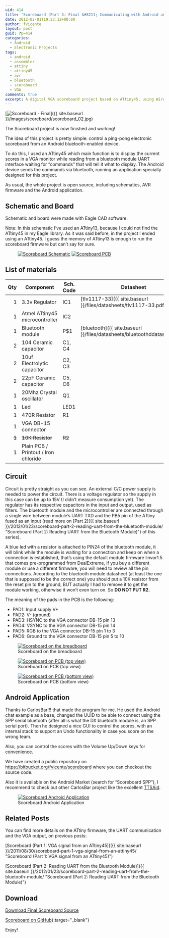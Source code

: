 ```yaml
---
uid: 414
title: 'Scoreboard (Part 3: Final &#8211; Communicating with Android and more)'
date: 2012-02-01T19:23:12+00:00
author: fvicente
layout: post
guid: ?p=414
categories:
  - Android
  - Electronic Projects
tags:
  - android
  - assembler
  - attiny
  - attiny45
  - avr
  - bluetooth
  - scoreboard
  - VGA
comments: true
excerpt: A digital VGA scoreboard project based on ATtiny45, using Wireless Bluetooth V2.0 RS232 TTL Transceiver Module that communicates with Android
---
```

[<img src="{{ site.baseurl }}/images/scoreboard/scoreboard_02.jpg" alt="Scoreboard - Final" title="Scoreboard - Final"/>]({{ site.baseurl }}/images/scoreboard/scoreboard_02.jpg)

The Scoreboard project is now finished and working!

The idea of this project is pretty simple: control a ping-pong electronic scoreboard from an Android bluetooth-enabled device.

To do this, I used an ATtiny45 which main function is to display the current scores in a VGA monitor while reading from a bluetooth module UART interface waiting for &#8220;commands&#8221; that will tell it what to display. The Android device sends the commands via bluetooth, running an application specially designed for this project.

As usual, the whole project is open source, including schematics, AVR firmware and the Android application.

<!--more-->

## Schematic and Board

Schematic and board were made with Eagle CAD software.

Note: In this schematic I&#8217;ve used an ATtiny13, because I could not find the ATtiny45 in my Eagle library. As it was said before, in the project I ended using an ATtiny45. I guess the memory of ATtiny13 is enough to run the scoreboard firmware but can&#8217;t say for sure.

<figure class="half">
	<a title="Scoreboard Schematic" href="{{ site.baseurl }}/images/scoreboard/scoreboard_schematic.png" target="_blank"><img src="{{ site.baseurl }}/images/scoreboard/scoreboard_schematic.png" alt="Scoreboard Schematic" /></a>
	<a title="Scoreboard PCB" href="{{ site.baseurl }}/images/scoreboard/scoreboard_pcb.png" target="_blank"><img src="{{ site.baseurl }}/images/scoreboard/scoreboard_pcb.png" alt="Scoreboard PCB" /></a>
</figure>

## List of materials

Qty|Component|Sch. Code|Datasheet|Price (avg. US$)|
--:|---------|---------|---------|---------------:|
1  |3.3v Regulator|IC1|[tlv1117-33]({{ site.baseurl }}/files/datasheets/tlv1117-33.pdf)|0.79|
1  |Atmel ATtiny45 microcontroller|IC2||2.31|
1  |Bluetooth module|P$1|[bluetooth]({{ site.baseurl }}/files/datasheets/bluetoothddatasheet.pdf)|6.60 (on <a href="http://www.dealextreme.com/p/wireless-bluetooth-rs232-ttl-transceiver-module-80711" title="Bluetooth module on DealExtreme">DealExtreme</a>)|
2  |104 Ceramic capacitor|C1, C4||0.05 (each)|
2  |10uf Electrolytic capacitor|C2, C3||0.05 (each)|
2  |22pF Ceramic capacitor|C5, C6||0.05 (each)|
1  |20Mhz Crystal oscillator|Q1||0.65|
1  |Led|LED1||0.15|
1  |470R Resistor|R1||0.01|
1  |VGA DB-15 connector|||2.28|
<s>1</s>|<s>10K Resistor</s>|<s>R2</s>|||
1  |Plain PCB / Printout / Iron chloride|||3.00|

## Circuit

Circuit is pretty straight as you can see. An external C/C power supply is needed to power the circuit. There is a voltage regulator so the supply in this case can be up to 15V (I didn&#8217;t measure consumption yet). The regulator has its respective capacitors in the input and output, used as filters. The bluetooth module and the microcontroller are connected through a single wire between module&#8217;s UART TXD and the PB5 pin of the ATtiny fused as an input (read more on [Part 2]({{ site.baseurl }}/2012/01/23/scoreboard-part-2-reading-uart-from-the-bluetooth-module/ "Scoreboard (Part 2: Reading UART from the Bluetooth Module)") of this series).

A blue led with a resistor is attached to PIN24 of the bluetooth module, it will blink while the module is waiting for a connection and keep on when a connection is established, that&#8217;s using the default module firmware linvor1.5 that comes pre-programmed from DealExtreme, if you buy a different module or use a different firmware, you will need to review all the pin connections. According to the bluetooth module datasheet (at least the one that is supposed to be the correct one) you should put a 10K resistor from the reset pin to the ground, BUT actually I had to remove it to get the module working, otherwise it won&#8217;t even turn on. So **DO NOT PUT R2.**

The meaning of the pads in the PCB is the following:

* PAD1: Input supply V+
* PAD2: V- (ground)
* PAD3: HSYNC to the VGA connector DB-15 pin 13
* PAD4: VSYNC to the VGA connector DB-15 pin 14
* PAD5: RGB to the VGA connector DB-15 pin 1 to 3
* PAD6: Ground to the VGA connector DB-15 pin 5 to 10

<figure>
	<a title="Scoreboard on the breadboard" href="{{ site.baseurl }}/images/scoreboard/scoreboard_proto_02.jpg" target="_blank"><img src="{{ site.baseurl }}/images/scoreboard/scoreboard_proto_02.jpg" alt="Scoreboard on the breadboard"/></a>
	<figcaption>Scoreboard on the breadboard</figcaption>
</figure>

<figure>
	<a title="Scoreboard on PCB (top view)" href="{{ site.baseurl }}/images/scoreboard/scoreboard_03.jpg" target="_blank"><img src="{{ site.baseurl }}/images/scoreboard/scoreboard_03.jpg" alt="Scoreboard on PCB (top view)"/></a>
	<figcaption>Scoreboard on PCB (top view)</figcaption>
</figure>

<figure>
	<a title="Scoreboard on PCB (bottom view)" href="{{ site.baseurl }}/images/scoreboard/scoreboard_04.jpg" target="_blank"><img src="{{ site.baseurl }}/images/scoreboard/scoreboard_04.jpg" alt="Scoreboard on PCB (bottom view)"/></a>
	<figcaption>Scoreboard on PCB (bottom view)</figcaption>
</figure>


## Android Application

Thanks to CarlosBar!!! that made the program for me. He used the Android chat example as a base, changed the UUID to be able to connect using the SPP serial bluetooth (after all is what the DX bluetooth module is, an SPP serial port). Then he designed a nice GUI to control the scores, with an internal stack to support an Undo functionality in case you score on the wrong team.

Also, you can control the scores with the Volume Up/Down keys for convenience.

We have created a public repository on <a href="https://bitbucket.org/fvicente/scoreboard" title="BitBucket repository for Scoreboard Android Application" target="_blank">https://bitbucket.org/fvicente/scoreboard</a> where you can checkout the source code.

Also it is available on the Android Market (search for &#8220;Scoreboard SPP&#8221;), I recommend to check out other CarlosBar project like the excellent <a href="http://code.google.com/p/ttsaid/" title="TTSAid" target="_blank">TTSAid</a>.

<figure>
	<a title="Scoreboard Android Application" href="{{ site.baseurl }}/images/scoreboard/scoreboard_app.jpg" target="_blank"><img src="{{ site.baseurl }}/images/scoreboard/scoreboard_app.jpg" alt="Scoreboard Android Application"/></a>
	<figcaption>Scoreboard Android Application</figcaption>
</figure>

## Related Posts

You can find more details on the ATtiny firmware, the UART communication and the VGA output, on previous posts:

[Scoreboard (Part 1: VGA signal from an ATtiny45)]({{ site.baseurl }}/2011/08/30/scoreboard-part-1-vga-signal-from-an-attiny45/ "Scoreboard (Part 1: VGA signal from an ATtiny45)")

[Scoreboard (Part 2: Reading UART from the Bluetooth Module)]({{ site.baseurl }}/2012/01/23/scoreboard-part-2-reading-uart-from-the-bluetooth-module/ "Scoreboard (Part 2: Reading UART from the Bluetooth Module)")

## Download

<a title="Download Final Scoreboard" markdown="0" href="https://github.com/fvicente/scoreboard/archive/master.zip" class="btn">Download Final Scoreboard Source</a>

[Scoreboard on GitHub](https://github.com/fvicente/scoreboard "Scoreboard on GitHub"){:target="_blank"}

Enjoy!
